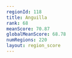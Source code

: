 ```yaml
---
regionId: 118
title: Anguilla
rank: 68
meanScore: 70.87
globalMeanScore: 68.78
numRegions: 220
layout: region_score
---
```

